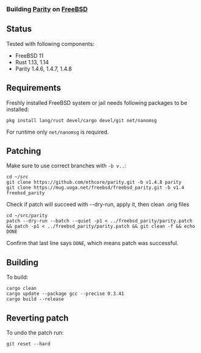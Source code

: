 ### Building [Parity](https://github.com/ethcore/parity) on [FreeBSD](https://www.freebsd.org)

## Status
Tested with following components:
- FreeBSD 11
- Rust 1.13, 1.14
- Parity 1.4.6, 1.4.7, 1.4.8

## Requirements
Freshly installed FreeBSD system or jail needs following packages to be installed:
```shell
pkg install lang/rust devel/cargo devel/git net/nanomsg
```
For runtime only `net/nanomsg` is required.

## Patching
Make sure to use correct branches with `-b v..`:
```shell
cd ~/src
git clone https://github.com/ethcore/parity.git -b v1.4.8 parity
git clone https://mug.uoga.net/freebsd/freebsd_parity.git -b v1.4 freebsd_parity
```

Check if patch will succeed with --dry-run, apply it, then clean .orig files
```shell
cd ~/src/parity
patch --dry-run --batch --quiet -p1 < ../freebsd_parity/parity.patch && patch -p1 < ../freebsd_parity/parity.patch && git clean -f && echo DONE
```
Confirm that last line says `DONE`, which means patch was successful.

## Building
To build:
```shell
cargo clean
cargo update --package gcc --precise 0.3.41
cargo build --release
```

## Reverting patch
To undo the patch run:
```shell
git reset --hard
```
